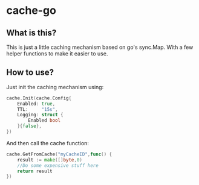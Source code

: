 # cache-go

## What is this?
This is just a little caching mechanism based on go's sync.Map. With a few helper functions to make it easier to use.

## How to use?
Just init the caching mechanism using:
````go
cache.Init(cache.Config{
    Enabled: true,
    TTL:     "15s",
    Logging: struct {
        Enabled bool
    }{false},
})
````

And then call the cache function:
````go
cache.GetFromCache("myCacheID",func() {
    result := make([]byte,0)
    //Do some expensive stuff here
    return result
})
````